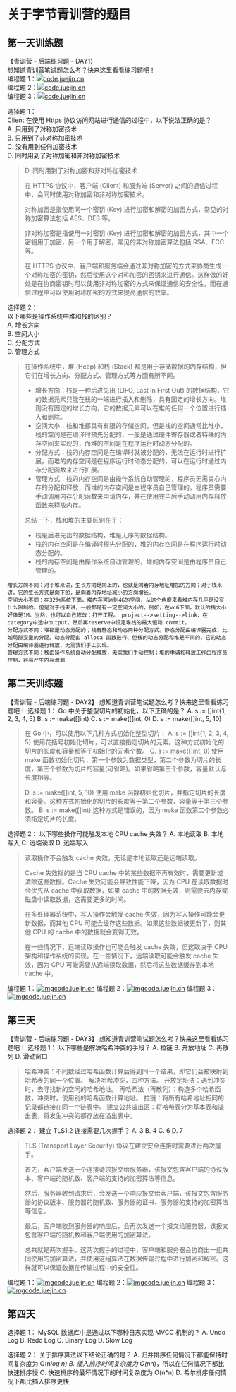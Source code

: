 # 关于字节青训营的题目





## 第一天训练题

【青训营 - 后端练习题 - DAY1】  
想知道青训营笔试题怎么考？快来这里看看练习题吧！  
编程题 1：[![](https://lf3-cdn-tos.bytescm.com/obj/static/xitu_juejin_web/3f843e8626a3844c624fb596dddd9674.svg)code.juejin.cn](https://code.juejin.cn/pen/7180199398167543867 "https://code.juejin.cn/pen/7180199398167543867")  
编程题 2：[![](https://lf3-cdn-tos.bytescm.com/obj/static/xitu_juejin_web/3f843e8626a3844c624fb596dddd9674.svg)code.juejin.cn](https://code.juejin.cn/pen/7180200444763832354 "https://code.juejin.cn/pen/7180200444763832354")  
编程题 3：[![](https://lf3-cdn-tos.bytescm.com/obj/static/xitu_juejin_web/3f843e8626a3844c624fb596dddd9674.svg)code.juejin.cn](https://code.juejin.cn/pen/7180201853819781157 "https://code.juejin.cn/pen/7180201853819781157")  

选择题 1：  
Client 在使用 Https 协议访问网站进行通信的过程中，以下说法正确的是？  
A. 只用到了对称加密技术  
B. 只用到了非对称加密技术  
C. 没有用到任何加密技术  
D. 同时用到了对称加密和非对称加密技术  

> D. 同时用到了对称加密和非对称加密技术
>
> 在 HTTPS 协议中，客户端 (Client) 和服务端 (Server) 之间的通信过程中，会同时使用对称加密和非对称加密技术。
>
> 对称加密是指使用同一个密钥 (Key) 进行加密和解密的加密方式，常见的对称加密算法包括 AES、DES 等。
>
> 非对称加密是指使用一对密钥 (Key) 进行加密和解密的加密方式，其中一个密钥用于加密，另一个用于解密，常见的非对称加密算法包括 RSA、ECC 等。
>
> 在 HTTPS 协议中，客户端和服务端会通过非对称加密的方式来协商生成一个对称加密的密钥，然后使用这个对称加密的密钥来进行通信。这样做的好处是在协商密钥时可以使用非对称加密的方式来保证通信的安全性，而在通信过程中可以使用对称加密的方式来提高通信的效率。



选择题 2：  
以下哪些是操作系统中堆和栈的区别？  
A. 增长方向  
B. 空间大小  
C. 分配方式  
D. 管理方式

> 在操作系统中，堆 (Heap) 和栈 (Stack) 都是用于存储数据的内存结构，但它们在增长方向、分配方式、管理方式等方面有所不同。
>
> + 增长方向：栈是一种后进先出 (LIFO, Last In First Out) 的数据结构，它的数据元素只能在栈的一端进行插入和删除，具有固定的增长方向。堆则没有固定的增长方向，它的数据元素可以在堆的任何一个位置进行插入和删除。
> + 空间大小：栈和堆都具有有限的存储空间，但是栈的空间通常比堆小，栈的空间是在编译时预先分配的，一般是通过硬件寄存器或者特殊的内存空间来实现的，而堆的空间是在程序运行时动态分配的。
> + 分配方式：栈的内存空间是在编译时就被分配的，无法在运行时进行扩展，而堆的内存空间是在程序运行时动态分配的，可以在运行时通过内存分配函数来进行扩展。
> + 管理方式：栈的内存空间是由操作系统自动管理的，程序员无需关心内存的分配和释放，而堆的内存空间是由程序员自己管理的，程序员需要手动调用内存分配函数来申请内存，并在使用完毕后手动调用内存释放函数来释放内存。
>
> 总结一下，栈和堆的主要区别在于：
>
> + 栈是后进先出的数据结构，堆是无序的数据结构。
> + 栈的内存空间是在编译时预先分配的，堆的内存空间是在程序运行时动态分配的。
> + 栈的内存空间是由操作系统自动管理的，堆的内存空间是由程序员自己管理的。

```
增长方向不同：对于堆来讲，生长方向是向上的，也就是向着内存地址增加的方向；对于栈来讲，它的生长方式是向下的，是向着内存地址减小的方向增长。
空间大小不同：在32为系统下面，堆内存可达到4G的空间，从这个角度来看堆内存几乎是没有什么限制的。但是对于栈来讲，一般都是有一定空间大小的，例如，在vc6下面，默认的栈大小好像是1M。当然，也可以自己修改：打开工程。 project-->setting-->link，在category中选中output，然后再reserve中设定堆栈的最大值和 commit。
分配方式不同：堆都是动态分配的；栈有静态和动态两种分配方式。静态分配由编译器完成，比如局部变量的分配。动态分配由 alloca 函数进行、但栈的动态分配和堆是不同的，它的动态分配由编译器进行释放，无需我们手工实现。
管理方式不同：栈由操作系统自动分配释放，无需我们手动控制；堆的申请和释放工作由程序员控制，容易产生内存泄漏
```




## 第二天训练题

【青训营 - 后端练习题 - DAY2】
想知道青训营笔试题怎么考？快来这里看看练习题吧！
选择题 1：
Go 中关于整型切片的初始化，以下正确的是？
A. s := []int{1, 2, 3, 4, 5}
B. s := make([]int)
C. s := make([]int, 0)
D. s := make([]int, 5, 10)

> 在 Go 中，可以使用以下几种方式初始化整型切片：
> A. s := []int{1, 2, 3, 4, 5}
> 使用花括号初始化切片，可以直接指定切片的元素。这种方式初始化的切片的长度和容量都等于初始化的元素个数。
> C. s := make([]int, 0)
> 使用 make 函数初始化切片，第一个参数为数据类型，第二个参数为切片的长度，第三个参数为切片的容量(可省略)。如果省略第三个参数，容量默认与长度相等。
>
> D. s := make([]int, 5, 10)
> 使用 make 函数初始化切片，并指定切片的长度和容量。这种方式初始化的切片的长度等于第二个参数，容量等于第三个参数。
> B. s := make([]int) 这种方式是错误的，因为 make 函数第二个参数必须指定切片的长度。



选择题 2：
以下哪些操作可能触发本地 CPU cache 失效？
A. 本地读取
B. 本地写入
C. 远端读取
D. 远端写入

> 读取操作不会触发 cache 失效，无论是本地读取还是远端读取。
>
> Cache 失效指的是当 CPU cache 中的某些数据不再有效时，需要更新或清除这些数据。Cache 失效可能会导致性能下降，因为 CPU 在读取数据时会优先从 cache 中获取数据，如果 cache 中的数据无效，则需要去内存或磁盘中读取数据，这需要更多的时间。
>
> 在多处理器系统中，写入操作会触发 cache 失效，因为写入操作可能会更新数据，而其他 CPU 可能会缓存这些数据。如果这些数据被更新了，则其他 CPU 的 cache 中的数据就会变得无效。
>
> 在一些情况下，远端读取操作也可能会触发 cache 失效，但这取决于 CPU 架构和操作系统的实现。在一些情况下，远端读取可能会触发 cache 失效，因为 CPU 可能需要从远端读取数据，然后将这些数据缓存到本地 cache 中。



编程题 1：[![img](https://lf3-cdn-tos.bytescm.com/obj/static/xitu_juejin_web/3f843e8626a3844c624fb596dddd9674.svg)code.juejin.cn](https://code.juejin.cn/pen/7180199398167543867)
编程题 2：[![img](https://lf3-cdn-tos.bytescm.com/obj/static/xitu_juejin_web/3f843e8626a3844c624fb596dddd9674.svg)code.juejin.cn](https://code.juejin.cn/pen/7180200444763832354)
编程题 3：[![img](https://lf3-cdn-tos.bytescm.com/obj/static/xitu_juejin_web/3f843e8626a3844c624fb596dddd9674.svg)code.juejin.cn](https://code.juejin.cn/pen/7180201853819781157)





## 第三天

【青训营 - 后端练习题 - DAY3】
想知道青训营笔试题怎么考？快来这里看看练习题吧！
选择题 1：
以下哪些是解决哈希冲突的手段？
A. 拉链
B. 开放地址
C. 再散列
D. 滑动窗口

> 哈希冲突：不同数经过哈希函数计算后得到同一个结果，即它们会被映射到哈希表的同一个位置。
> 解决哈希冲突，四种方法。
> 开放定址法：遇到冲突时，去寻找新的空闲的哈希地址。
> 再哈希法（再散列）：构造多个哈希函数，冲突时，使用别的哈希函数计算地址。
> 拉链：将所有哈希地址相同的记录都链接在同一个链表中。
> 建立公共溢出区：将哈希表分为基本表和溢出表，将发生冲突的都存放在溢出表中。

选择题 2：
建立 TLS1.2 连接需要几次握手？
A. 3
B. 4
C. 6
D. 7

> TLS (Transport Layer Security) 协议在建立安全连接时需要进行两次握手。
>
> 首先，客户端发送一个连接请求报文给服务器，该报文包含客户端的协议版本、客户端的随机数、客户端的支持的加密算法等信息。
>
> 然后，服务器收到请求后，会发送一个响应报文给客户端，该报文包含服务器的协议版本、服务器的随机数、服务器的证书、服务器的支持的加密算法等信息。
>
> 最后，客户端收到服务器的响应后，会再次发送一个报文给服务器，该报文包含客户端的随机数和客户端使用的加密算法。
>
> 总共就是两次握手。这两次握手的过程中，客户端和服务器会协商出一组共同使用的加密算法，并使用这组算法在数据传输过程中进行加密和解密。这样就可以保证数据在传输过程中的安全性。

编程题 1：[![img](https://lf3-cdn-tos.bytescm.com/obj/static/xitu_juejin_web/3f843e8626a3844c624fb596dddd9674.svg)code.juejin.cn](https://code.juejin.cn/pen/7180199398167543867)
编程题 2：[![img](https://lf3-cdn-tos.bytescm.com/obj/static/xitu_juejin_web/3f843e8626a3844c624fb596dddd9674.svg)code.juejin.cn](https://code.juejin.cn/pen/7180200444763832354)
编程题 3：[![img](https://lf3-cdn-tos.bytescm.com/obj/static/xitu_juejin_web/3f843e8626a3844c624fb596dddd9674.svg)code.juejin.cn](https://code.juejin.cn/pen/7180201853819781157)



## 第四天

选择题 1：
MySQL 数据库中是通过以下哪种日志实现 MVCC 机制的？
A. Undo Log
B. Redo Log
C. Binary Log
D. Slow Log



选择题 2：
关于排序算法以下结论正确的是？
A. 归并排序任何情况下都能保持时间复杂度为 O(n*log n)
B. 插入排序时间复杂度为 O(n*n)，所以在任何情况下都比快速排序慢
C. 快速排序的最坏情况下的时间复杂度为 O(n*n)
D. 希尔排序任何情况下都比插入排序更快

